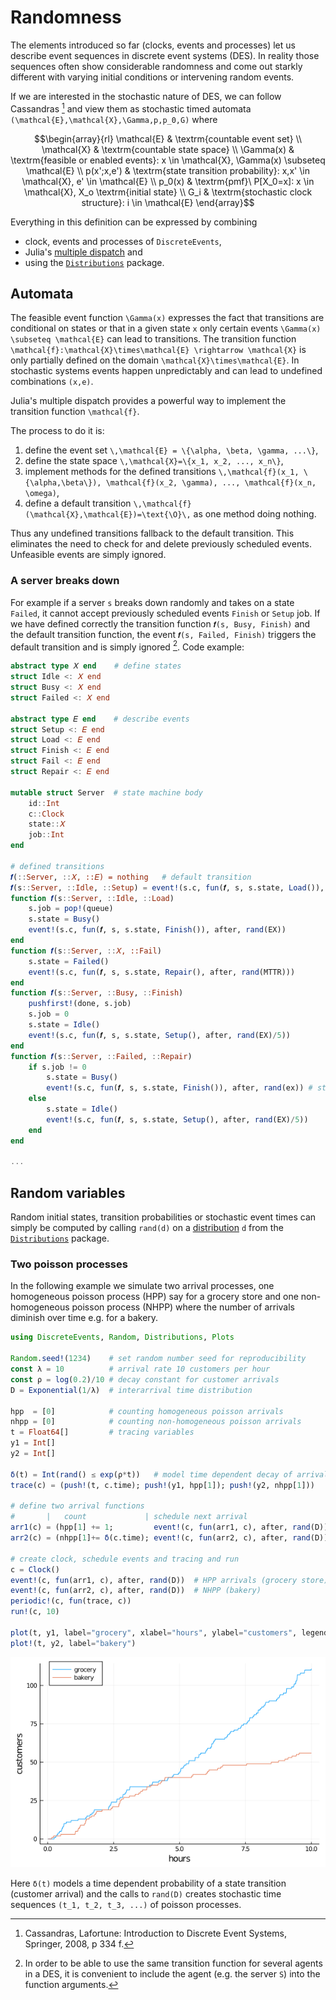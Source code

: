# Randomness

The elements introduced so far (clocks, events and processes) let us describe event sequences in discrete event systems (DES). In reality those sequences often show considerable randomness and come out starkly different with varying initial conditions or intervening random events.   

If we are interested in the stochastic nature of DES, we can follow Cassandras [^1] and view them as stochastic timed automata ``(\mathcal{E},\mathcal{X},\Gamma,p,p_0,G)`` where

```math
\begin{array}{rl}
  \mathcal{E} & \textrm{countable event set} \\
  \mathcal{X} & \textrm{countable state space} \\
  \Gamma(x)   & \textrm{feasible or enabled events}: x \in \mathcal{X}, \Gamma(x) \subseteq \mathcal{E} \\
  p(x';x,e')  & \textrm{state transition probability}: x,x' \in \mathcal{X}, e' \in \mathcal{E} \\
  p_0(x)      & \textrm{pmf}\ P[X_0=x]: x \in \mathcal{X}, X_o \textrm{initial state} \\
  G_i         & \textrm{stochastic clock structure}: i \in \mathcal{E}
\end{array}
```

Everything in this definition can be expressed by combining

- clock, events and processes of `DiscreteEvents`,
- Julia's [multiple dispatch](https://docs.julialang.org/en/v1/manual/methods/#Methods-1) and
- using the [`Distributions`](https://github.com/JuliaStats/Distributions.jl) package.

## Automata

The feasible event function ``\Gamma(x)`` expresses the fact that transitions are conditional on states or that in a given state ``x`` only certain events ``\Gamma(x) \subseteq \mathcal{E}`` can lead to transitions. The transition function ``\mathcal{f}:\mathcal{X}\times\mathcal{E} \rightarrow \mathcal{X}`` is only partially defined on the domain ``\mathcal{X}\times\mathcal{E}``. In stochastic systems events happen unpredictably and can lead to undefined combinations ``(x,e)``.

Julia's multiple dispatch provides a powerful way to implement the transition function ``\mathcal{f}``.

The process to do it is:

1. define the event set ``\,\mathcal{E} = \{\alpha, \beta, \gamma, ...\}``,
2. define the state space ``\,\mathcal{X}=\{x_1, x_2, ..., x_n\}``,
3. implement methods for the defined transitions ``\,\mathcal{f}(x_1, \{\alpha,\beta\}), \mathcal{f}(x_2, \gamma), ..., \mathcal{f}(x_n, \omega)``,
4. define a default transition ``\,\mathcal{f}(\mathcal{X},\mathcal{E})=\text{\O}\,`` as one method doing nothing.

Thus any undefined transitions fallback to the default transition. This eliminates the need to check for and delete previously scheduled events. Unfeasible events are simply ignored.

### A server breaks down

For example if a server `s` breaks down randomly and takes on a state `Failed`, it cannot accept previously scheduled events `Finish` or `Setup` job. If we have defined correctly the transition function `𝒇(s, Busy, Finish)` and the default transition function, the event `𝒇(s, Failed, Finish)` triggers the default transition and is simply ignored [^2]. Code example:

```julia
abstract type 𝑋 end    # define states
struct Idle <: 𝑋 end
struct Busy <: 𝑋 end
struct Failed <: 𝑋 end

abstract type 𝐸 end    # describe events
struct Setup <: 𝐸 end
struct Load <: 𝐸 end
struct Finish <: 𝐸 end
struct Fail <: 𝐸 end
struct Repair <: 𝐸 end

mutable struct Server  # state machine body
    id::Int
    c::Clock
    state::𝑋
    job::Int
end

# defined transitions
𝒇(::Server, ::𝑋, ::𝐸) = nothing   # default transition
𝒇(s::Server, ::Idle, ::Setup) = event!(s.c, fun(𝒇, s, s.state, Load()), fun(isready, queue))
function 𝒇(s::Server, ::Idle, ::Load)
    s.job = pop!(queue)
    s.state = Busy()
    event!(s.c, fun(𝒇, s, s.state, Finish()), after, rand(EX))
end
function 𝒇(s::Server, ::𝑋, ::Fail)
    s.state = Failed()
    event!(s.c, fun(𝒇, s, s.state, Repair(), after, rand(MTTR)))
end
function 𝒇(s::Server, ::Busy, ::Finish)
    pushfirst!(done, s.job)
    s.job = 0
    s.state = Idle()
    event!(s.c, fun(𝒇, s, s.state, Setup(), after, rand(EX)/5))
end
function 𝒇(s::Server, ::Failed, ::Repair)
    if s.job != 0
        s.state = Busy()
        event!(s.c, fun(𝒇, s, s.state, Finish()), after, rand(ex)) # start job anew
    else
        s.state = Idle()
        event!(s.c, fun(𝒇, s, s.state, Setup(), after, rand(EX)/5))
    end
end

...
```

## Random variables

Random initial states, transition probabilities or stochastic event times can simply be computed by calling `rand(d)` on a [distribution](https://juliastats.org/Distributions.jl/stable/types/#Distributions-1) `d` from the [`Distributions`](https://juliastats.org/Distributions.jl/stable/) package.

### Two poisson processes

In the following example we simulate two arrival processes, one homogeneous poisson process (HPP) say for a grocery store and one non-homogeneous poisson process (NHPP) where the number of arrivals diminish over time e.g. for a bakery.

```julia
using DiscreteEvents, Random, Distributions, Plots

Random.seed!(1234)    # set random number seed for reproducibility
const λ = 10          # arrival rate 10 customers per hour
const ρ = log(0.2)/10 # decay constant for customer arrivals
D = Exponential(1/λ)  # interarrival time distribution

hpp  = [0]            # counting homogeneous poisson arrivals
nhpp = [0]            # counting non-homogeneous poisson arrivals
t = Float64[]         # tracing variables
y1 = Int[]
y2 = Int[]

δ(t) = Int(rand() ≤ exp(ρ*t))   # model time dependent decay of arrivals
trace(c) = (push!(t, c.time); push!(y1, hpp[1]); push!(y2, nhpp[1]))

# define two arrival functions
#       |   count             | schedule next arrival
arr1(c) = (hpp[1] += 1;         event!(c, fun(arr1, c), after, rand(D)))
arr2(c) = (nhpp[1]+= δ(c.time); event!(c, fun(arr2, c), after, rand(D)))

# create clock, schedule events and tracing and run
c = Clock()
event!(c, fun(arr1, c), after, rand(D))  # HPP arrivals (grocery store)
event!(c, fun(arr2, c), after, rand(D))  # NHPP (bakery)
periodic!(c, fun(trace, c))
run!(c, 10)

plot(t, y1, label="grocery", xlabel="hours", ylabel="customers", legend=:topleft)
plot!(t, y2, label="bakery")
```
![poisson arrivals](img/poisson.png)

Here `δ(t)` models a time dependent probability of a state transition (customer arrival) and the calls to `rand(D)` creates stochastic time sequences ``(t_1, t_2, t_3, ...)`` of poisson processes.

[^1]:  Cassandras, Lafortune: Introduction to Discrete Event Systems, Springer, 2008, p 334 f.
[^2]: In order to be able to use the same transition function for several agents in a DES, it is convenient to include the agent (e.g. the server `S`) into the function arguments.
